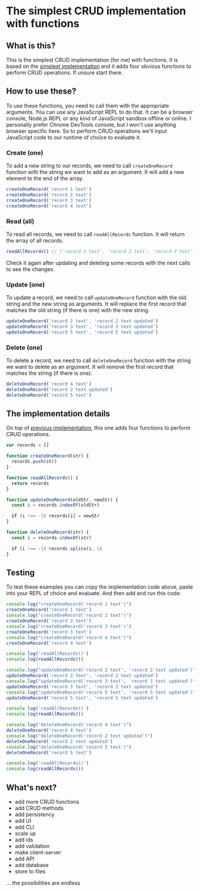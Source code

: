 # The simplest CRUD implementation with functions

## What is this?

This is the simplest CRUD implementation (for me) with functions. It is based on the [simplest implementation](../0000-simplest-for-me) and it adds four obvious functions to perform CRUD operations. If unsure start there.

## How to use these?

To use these functions, you need to call them with the appropriate arguments. You can use any JavaScript REPL to do that. It can be a browser console, Node.js REPL or any kind of JavaScript sandbox offline or online. I personally prefer Chrome DevTools console, but I won't use anything browser specific here. So to perform CRUD operations we'll input JavaScript code to our runtime of choice to evaluate it.

### Create (one)

To add a new string to our records, we need to call `createOneRecord` function with the string we want to add as an argument. It will add a new element to the end of the array.

```js
createOneRecord('record 1 text')
createOneRecord('record 2 text')
createOneRecord('record 3 text')
createOneRecord('record 4 text')
```

### Read (all)

To read all records, we need to call `readAllRecords` function. It will return the array of all records.

```js
readAllRecords() // ['record 1 text', 'record 2 text', 'record 3 text', 'record 4 text']
```

Check it again after updating and deleting some records with the next calls to see the changes.

### Update (one)

To update a record, we need to call `updateOneRecord` function with the old string and the new string as arguments. It will replace the first record that matches the old string (if there is one) with the new string.

```js
updateOneRecord('record 2 text', 'record 2 text updated')
updateOneRecord('record 3 text', 'record 3 text updated')
updateOneRecord('record 5 text', 'record 5 text updated')
```

### Delete (one)

To delete a record, we need to call `deleteOneRecord` function with the string we want to delete as an argument. It will remove the first record that matches the string (if there is one).

```js
deleteOneRecord('record 4 text')
deleteOneRecord('record 2 text updated')
deleteOneRecord('record 5 text')
```

## The implementation details

On top of [previous implementation](../0000-simplest-for-me), this one adds four functions to perform CRUD operations.

```js
var records = []

function createOneRecord(str) {
  records.push(str)
}

function readAllRecords() {
  return records
}

function updateOneRecord(oldStr, newStr) {
  const i = records.indexOf(oldStr)

  if (i !== -1) records[i] = newStr
}

function deleteOneRecord(str) {
  const i = records.indexOf(str)

  if (i !== -1) records.splice(i, 1)
}
```

## Testing

To test these examples you can copy the implementation code above, paste into your REPL of choice and evaluate. And then add and run this code:

```js
console.log("createOneRecord('record 1 text')")
createOneRecord('record 1 text')
console.log("createOneRecord('record 2 text')")
createOneRecord('record 2 text')
console.log("createOneRecord('record 3 text')")
createOneRecord('record 3 text')
console.log("createOneRecord('record 4 text')")
createOneRecord('record 4 text')

console.log('readAllRecords()')
console.log(readAllRecords())

console.log("updateOneRecord('record 2 text', 'record 2 text updated')")
updateOneRecord('record 2 text', 'record 2 text updated')
console.log("updateOneRecord('record 3 text', 'record 3 text updated')")
updateOneRecord('record 3 text', 'record 3 text updated')
console.log("updateOneRecord('record 5 text', 'record 5 text updated')")
updateOneRecord('record 5 text', 'record 5 text updated')

console.log('readAllRecords()')
console.log(readAllRecords())

console.log("deleteOneRecord('record 4 text')")
deleteOneRecord('record 4 text')
console.log("deleteOneRecord('record 2 text updated')")
deleteOneRecord('record 2 text updated')
console.log("deleteOneRecord('record 5 text')")
deleteOneRecord('record 5 text')

console.log('readAllRecords()')
console.log(readAllRecords())
```

## What's next?

- add more CRUD functions
- add CRUD methods
- add persistency
- add UI
- add CLI
- scale up
- add ids
- add validation
- make client-server
- add API
- add database
- store to files
  
... the possibilities are endless
